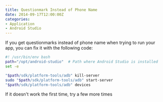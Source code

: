 ```yaml
---
title: Questionmark Instead of Phone Name
date: 2014-09-17T12:00:00Z
categories:
- Application
- Android Studio
---
```

If you get questionmarks instead of phone name when trying to run your app, you
can fix it with the following code:
```bash
#! /usr/bin/env bash
path="/opt/android-studio"  # Path where Android Studio is installed
set -e

"$path/sdk/platform-tools/adb" kill-server
sudo "$path/sdk/platform-tools/adb" start-server
"$path/sdk/platform-tools/adb" devices
```


If it doesn't work the first time, try a few more times


